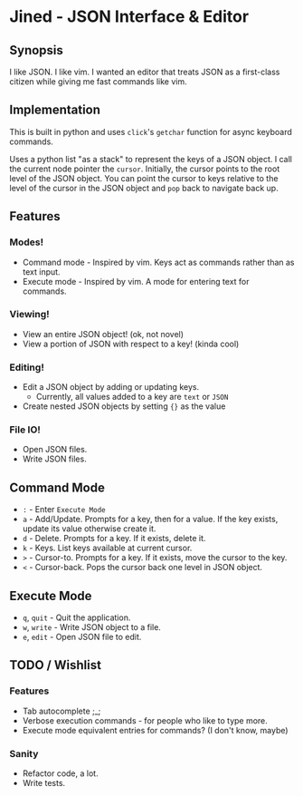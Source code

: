 # Jined - JSON Interface & Editor

## Synopsis
I like JSON. I like vim. I wanted an editor that treats JSON as a 
first-class citizen while giving me fast commands like vim.


## Implementation
This is built in python and uses `click`'s `getchar` function for
async keyboard commands.

Uses a python list "as a stack" to represent the keys of a JSON object.
I call the current node pointer the `cursor`. Initially, the cursor points
to the root level of the JSON object. You can point the cursor to keys relative
to the level of the cursor in the JSON object and `pop` back to navigate back up.


## Features

### Modes!
* Command mode - Inspired by vim. Keys act as commands rather than as text input.
* Execute mode - Inspired by vim. A mode for entering text for commands.

### Viewing!
* View an entire JSON object! (ok, not novel)
* View a portion of JSON with respect to a key! (kinda cool)

### Editing!
* Edit a JSON object by adding or updating keys.
    * Currently, all values added to a key are `text` or `JSON`
* Create nested JSON objects by setting `{}` as the value

### File IO!
* Open JSON files.
* Write JSON files.


## Command Mode
* `:` - Enter `Execute Mode`
* `a` - Add/Update. Prompts for a key, then for a value. If the key exists, update its value otherwise create it.
* `d` - Delete. Prompts for a key. If it exists, delete it.
* `k` - Keys. List keys available at current cursor.
* `>` - Cursor-to. Prompts for a key. If it exists, move the cursor to the key.
* `<` - Cursor-back. Pops the cursor back one level in JSON object. 


## Execute Mode
* `q`, `quit`  - Quit the application.
* `w`, `write` - Write JSON object to a file.
* `e`, `edit`  - Open JSON file to edit.


## TODO / Wishlist
### Features
* Tab autocomplete ;_;
* Verbose execution commands - for people who like to type more.
* Execute mode equivalent entries for commands? (I don't know, maybe)

### Sanity
* Refactor code, a lot.
* Write tests.

